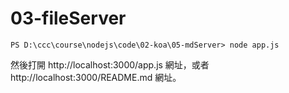 # 03-fileServer

```
PS D:\ccc\course\nodejs\code\02-koa\05-mdServer> node app.js
```

然後打開 http://localhost:3000/app.js 網址，或者 http://localhost:3000/README.md 網址。
